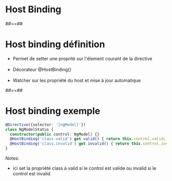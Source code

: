 <!-- .slide: class="transition-bg-grey-1 underline" -->
# Host Binding

##==##

<!-- .slide -->
# Host binding définition

- Permet de setter une proprité sur l'élement courant de la directive<br><br>
- Décorateur @HostBinding()<br><br>
- Watcher sur les propriété du host et mise à jour automatique

##==##

<!-- .slide: class="inconsolata with-code" -->
# Host binding exemple

```typescript
@Directive({selector: '[ngModel]'})
class NgModelStatus {
  constructor(public control: NgModel) {}
  @HostBinding('class.valid') get valid() { return this.control.valid; }
  @HostBinding('class.invalid') get invalid() { return this.control.invalid; }
}
```
<!-- .element: class="big-code" -->
Notes:
- ici set la propriété class à valid si le control est valide ou invalid si le control est invalid
